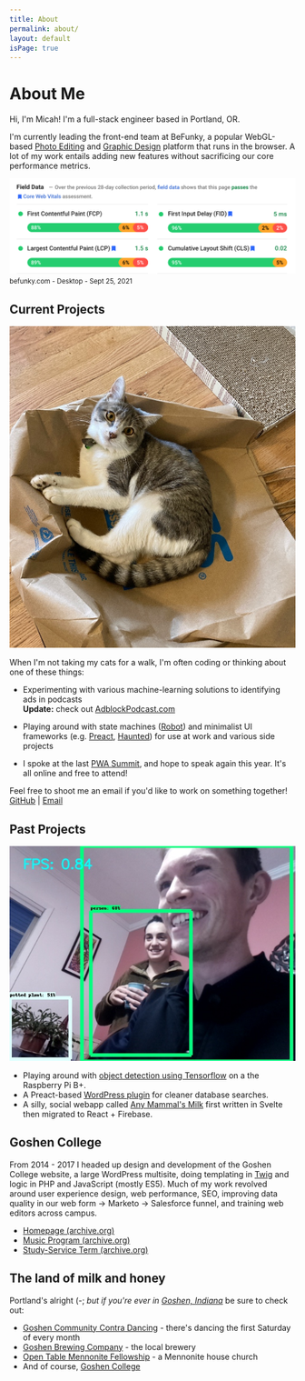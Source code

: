 ```yaml
---
title: About
permalink: about/
layout: default
isPage: true
---
```


# About Me

Hi, I'm Micah! I'm a full-stack engineer based in Portland, OR.

I'm currently leading the front-end team at BeFunky, a popular WebGL-based [Photo Editing](https://www.befunky.com/create/) and [Graphic Design](https://www.befunky.com/create/designer/) platform that runs in the browser. A lot of my work entails adding new features without sacrificing our core performance metrics.

<caption>
<img src="/assets/images/befunky-perf.png" alt="BeFunky web vitals"/>
<small>befunky.com - Desktop - Sept 25, 2021</small>
</caption>

## Current Projects

<img src="/assets/images/squid.jpg" alt="One of my cats" class="page__image-align-right">

When I'm not taking my cats for a walk, I'm often coding or thinking about one of these things:

- Experimenting with various machine-learning solutions to identifying ads in podcasts<br>**Update:** check out [AdblockPodcast.com](https://www.adblockpodcast.com/)

- Playing around with state machines ([Robot](https://github.com/matthewp/robot)) and minimalist UI frameworks (e.g. [Preact](https://preactjs.com/), [Haunted](https://github.com/matthewp/haunted)) for use at work and various side projects
- I spoke at the last [PWA Summit](https://pwasummit.org/), and hope to speak again this year. It's all online and free to attend!

Feel free to shoot me an email if you'd like to work on something together!<br>
[GitHub](https://github.com/micahjon) \| [Email](mailto:micah.millereshleman@gmail.com)

## Past Projects

<img src="/assets/images/object-recognition-92.jpg" alt="Trying out object recognition" class="page__image-align-right">

- Playing around with [object detection using Tensorflow](https://github.com/EdjeElectronics/TensorFlow-Object-Detection-on-the-Raspberry-Pi) on a the Raspberry Pi B+.
- A Preact-based [WordPress plugin](https://github.com/micahjon/network-database-search) for cleaner database searches.
- A silly, social webapp called [Any Mammal's Milk](http://anymammalsmilk.com) first written in Svelte then migrated to React + Firebase.

## Goshen College

From 2014 - 2017 I headed up design and development of the Goshen College website, a large WordPress multisite, doing templating in [Twig](https://twig.symfony.com/) and logic in PHP and JavaScript (mostly ES5). Much of my work revolved around user experience design, web performance, SEO, improving data quality in our web form → Marketo → Salesforce funnel, and training web editors across campus.

- [Homepage (archive.org)](https://web.archive.org/web/20170824075106/https://www.goshen.edu/)
- [Music Program (archive.org)](https://web.archive.org/web/20170202004904/https://www.goshen.edu/academics/music/)
- [Study-Service Term (archive.org)](https://web.archive.org/web/20180815122845/https://www.goshen.edu/sst/)

## The land of milk and honey

Portland's alright (-; _but if you're ever in [Goshen, Indiana](https://goo.gl/maps/7C2mekv84TN2)_ be sure to check out:

- [Goshen Community Contra Dancing](http://godancing.org) - there's dancing the first Saturday of every month
- [Goshen Brewing Company](http://goshenbrewing.com/) - the local brewery
- [Open Table Mennonite Fellowship](http://www.opentablemennonite.org/) - a Mennonite house church
- And of course, [Goshen College](https://www.goshen.edu)
